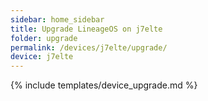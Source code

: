 ```yaml
---
sidebar: home_sidebar
title: Upgrade LineageOS on j7elte
folder: upgrade
permalink: /devices/j7elte/upgrade/
device: j7elte
---
```

{% include templates/device_upgrade.md %}
